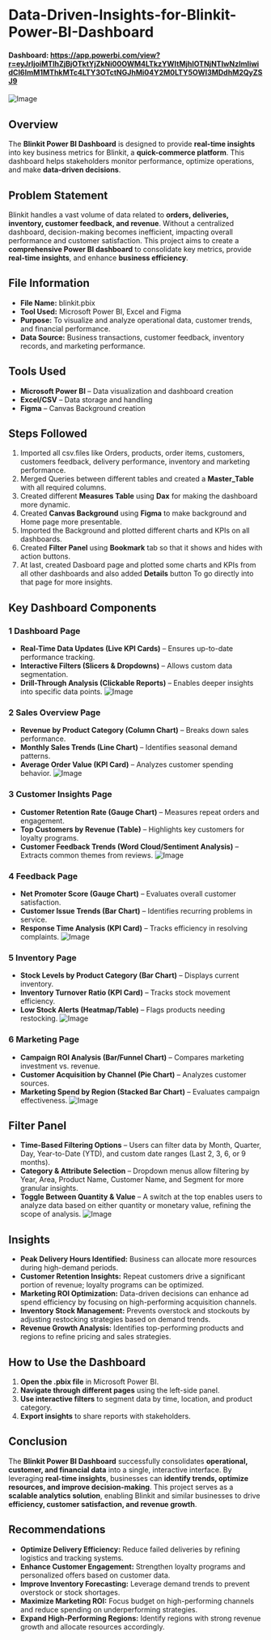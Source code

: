 # Data-Driven-Insights-for-Blinkit-Power-BI-Dashboard
#### Dashboard: https://app.powerbi.com/view?r=eyJrIjoiMTlhZjBjOTktYjZkNi00OWM4LTkzYWItMjhlOTNjNTIwNzlmIiwidCI6ImM1MThkMTc4LTY3OTctNGJhMi04Y2M0LTY5OWI3MDdhM2QyZSJ9

![Image](https://github.com/user-attachments/assets/63d35f86-9ad7-4f2e-a34c-bcad5ed296d1)

##  Overview
The **Blinkit Power BI Dashboard** is designed to provide **real-time insights** into key business metrics for Blinkit, a **quick-commerce platform**. This dashboard helps stakeholders monitor performance, optimize operations, and make **data-driven decisions**.

##  Problem Statement
Blinkit handles a vast volume of data related to **orders, deliveries, inventory, customer feedback, and revenue**. Without a centralized dashboard, decision-making becomes inefficient, impacting overall performance and customer satisfaction. This project aims to create a **comprehensive Power BI dashboard** to consolidate key metrics, provide **real-time insights**, and enhance **business efficiency**.

##  File Information
- **File Name:** blinkit.pbix
- **Tool Used:** Microsoft Power BI, Excel and Figma 
- **Purpose:** To visualize and analyze operational data, customer trends, and financial performance.
- **Data Source:** Business transactions, customer feedback, inventory records, and marketing performance.

##  Tools Used
- **Microsoft Power BI** – Data visualization and dashboard creation
- **Excel/CSV** – Data storage and handling
- **Figma** – Canvas Background creation

## Steps Followed
1. Imported all csv.files like Orders, products, order items, customers, customers feedback, delivery performance, inventory and marketing performance.
2. Merged Queries between different tables and created a **Master_Table** with all required columns.
3. Created different **Measures Table** using **Dax** for making the dashboard more dynamic.
4. Created **Canvas Background** using **Figma** to make background and Home page more presentable.
5. Imported the Background and plotted different charts and KPIs on all dashboards.
6. Created **Filter Panel** using **Bookmark** tab so that it shows and hides with action buttons.
7. At last, created Dasboard page and plotted some charts and KPIs from all other dashboards and also added **Details** button To go directly into that page for more insights.

##  Key Dashboard Components

### 1️ **Dashboard Page**
- **Real-Time Data Updates (Live KPI Cards)** – Ensures up-to-date performance tracking.
- **Interactive Filters (Slicers & Dropdowns)** – Allows custom data segmentation.
- **Drill-Through Analysis (Clickable Reports)** – Enables deeper insights into specific data points.
![Image](https://github.com/user-attachments/assets/da16f4b2-2ad5-4b04-b979-daaab41c9c24)

### 2️ **Sales Overview Page**
- **Revenue by Product Category (Column Chart)** – Breaks down sales performance.
- **Monthly Sales Trends (Line Chart)** – Identifies seasonal demand patterns.
- **Average Order Value (KPI Card)** – Analyzes customer spending behavior.
![Image](https://github.com/user-attachments/assets/87b5fdd9-f3a9-425c-a634-e19d8474018d)

### 3️ **Customer Insights Page**
- **Customer Retention Rate (Gauge Chart)** – Measures repeat orders and engagement.
- **Top Customers by Revenue (Table)** – Highlights key customers for loyalty programs.
- **Customer Feedback Trends (Word Cloud/Sentiment Analysis)** – Extracts common themes from reviews.
 ![Image](https://github.com/user-attachments/assets/0b1f7214-8597-4496-8f78-c14e8ec69fce)

### 4️ **Feedback Page**
- **Net Promoter Score (Gauge Chart)** – Evaluates overall customer satisfaction.
- **Customer Issue Trends (Bar Chart)** – Identifies recurring problems in service.
- **Response Time Analysis (KPI Card)** – Tracks efficiency in resolving complaints.
![Image](https://github.com/user-attachments/assets/0271a1b7-e8d9-44e1-a361-ff5e5dfd2c9f)

### 5️ **Inventory Page**
- **Stock Levels by Product Category (Bar Chart)** – Displays current inventory.
- **Inventory Turnover Ratio (KPI Card)** – Tracks stock movement efficiency.
- **Low Stock Alerts (Heatmap/Table)** – Flags products needing restocking.
![Image](https://github.com/user-attachments/assets/e788bef2-0d46-457b-8b73-b6f431e2ff9e)

### 6️ **Marketing Page**
- **Campaign ROI Analysis (Bar/Funnel Chart)** – Compares marketing investment vs. revenue.
- **Customer Acquisition by Channel (Pie Chart)** – Analyzes customer sources.
- **Marketing Spend by Region (Stacked Bar Chart)** – Evaluates campaign effectiveness.
 ![Image](https://github.com/user-attachments/assets/68e0ccc4-5b05-4c43-a5e6-fe869f24b043)

## Filter Panel
- **Time-Based Filtering Options** – Users can filter data by Month, Quarter, Day, Year-to-Date (YTD), and custom date ranges (Last 2, 3, 6, or 9 months).
- **Category & Attribute Selection** – Dropdown menus allow filtering by Year, Area, Product Name, Customer Name, and Segment for more granular insights.
- **Toggle Between Quantity & Value** – A switch at the top enables users to analyze data based on either quantity or monetary value, refining the scope of analysis.
![Image](https://github.com/user-attachments/assets/7d2375d3-c948-46ad-832c-ce3682fee47a) 

##  Insights
- **Peak Delivery Hours Identified:** Business can allocate more resources during high-demand periods.
- **Customer Retention Insights:** Repeat customers drive a significant portion of revenue; loyalty programs can be optimized.
- **Marketing ROI Optimization:** Data-driven decisions can enhance ad spend efficiency by focusing on high-performing acquisition channels.
- **Inventory Stock Management:** Prevents overstock and stockouts by adjusting restocking strategies based on demand trends.
- **Revenue Growth Analysis:** Identifies top-performing products and regions to refine pricing and sales strategies.

##  How to Use the Dashboard
1. **Open the .pbix file** in Microsoft Power BI.
2. **Navigate through different pages** using the left-side panel.
3. **Use interactive filters** to segment data by time, location, and product category.
4. **Export insights** to share reports with stakeholders.

##  Conclusion
The **Blinkit Power BI Dashboard** successfully consolidates **operational, customer, and financial data** into a single, interactive interface. By leveraging **real-time insights**, businesses can **identify trends, optimize resources, and improve decision-making**. This project serves as a **scalable analytics solution**, enabling Blinkit and similar businesses to drive **efficiency, customer satisfaction, and revenue growth**.

##  Recommendations
- **Optimize Delivery Efficiency:** Reduce failed deliveries by refining logistics and tracking systems.
- **Enhance Customer Engagement:** Strengthen loyalty programs and personalized offers based on customer data.
- **Improve Inventory Forecasting:** Leverage demand trends to prevent overstock or stock shortages.
- **Maximize Marketing ROI:** Focus budget on high-performing channels and reduce spending on underperforming strategies.
- **Expand High-Performing Regions:** Identify regions with strong revenue growth and allocate resources accordingly.
